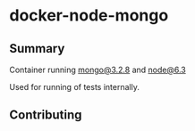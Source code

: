 # docker-node-mongo

## Summary

Container running mongo@3.2.8 and node@6.3

Used for running of tests internally.

## Contributing

